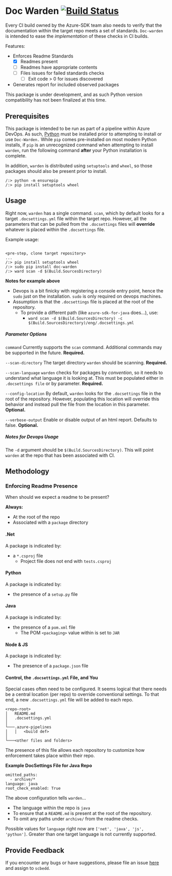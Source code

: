 # Doc Warden [![Build Status](https://dev.azure.com/azure-sdk/public/_apis/build/status/108?branchName=master)](https://dev.azure.com/azure-sdk/public/_build/latest?definitionId=108&branchName=master)

Every CI build owned by the Azure-SDK team also needs to verify that the documentation within the target repo meets a set of standards. `Doc-warden` is intended to ease the _implementation_ of these checks in CI builds.

Features:

* Enforces Readme Standards
    - [x] Readmes present 
    - [ ] Readmes have appropriate contents
    - [ ] Files issues for failed standards checks
        - [ ] Exit code > 0 for issues discovered
* Generates report for included observed packages

This package is under development, and as such Python version compatibility has not been finalized at this time.

## Prerequisites
This package is intended to be run as part of a pipeline within Azure DevOps. As such, [Python](https://www.python.org/downloads/) must be installed prior to attempting to install or use `Doc-Warden.` While `pip` comes pre-installed on most modern Python installs, if `pip` is an unrecognized command when attempting to install `warden`, run the following command **after** your Python installation is complete.

In addition, `warden` is distributed using `setuptools` and `wheel`, so those packages should also be present prior to install. 

```
/:> python -m ensurepip
/:> pip install setuptools wheel
```

## Usage

Right now, `warden` has a single command.  `scan`, which by default looks for a target `.docsettings.yml` file within the target repo. However, all the parameters that can be pulled from the `.docsettings` files will **override** whatever is placed within the `.docsettings` file.

Example usage:

```

<pre-step, clone target repository>
...
/:> pip install setuptools wheel
/:> sudo pip install doc-warden
/:> ward scan -d $(Build.SourcesDirectory)

```
**Notes for example above**

* Devops is a bit finicky with registering a console entry point, hence the `sudo` just on the installation. `sudo` is only required on devops machines.
* Assumption is that the `.docsettings` file is placed at the root of the repository.
    * To provide a different path (like `azure-sdk-for-java` does...), use: 
        * `ward scan -d $(Build.SourcesDirectory) -c $(Build.SourcesDirectory)/eng/.docsettings.yml`

##### Parameter Options

`command` 
Currently supports the `scan` command. Additional commands may be supported in the future. **Required.**

`--scan-directory`
The target directory `warden` should be scanning. **Required.**

`--scan-language`
`warden` checks for packages by _convention_, so it needs to understand what language it is looking at. This must be populated either in `.docsettings file` or by parameter. **Required.**

`--config-location`
By default, `warden` looks for the `.docsettings` file in the root of the repository. However, populating this location will override this behavior and instead pull the file from the location in this parameter. **Optional.**

`--verbose-output`
Enable or disable output of an html report. Defaults to false. **Optional.**

##### Notes for Devops Usage

The `-d` argument should be `$(Build.SourcesDirectory)`. This will point `warden` at the repo that has been associated with CI.

## Methodology

### Enforcing Readme Presence 

When should we expect a readme to be present?

**Always:**

* At the root of the repo
* Associated with a `package` directory

#### .Net

A package is indicated by:
* a `*.csproj` file
    * Project file does not end with `tests.csproj`

#### Python

A package is indicated by: 

* the presence of a `setup.py` file

#### Java

A package is indicated by:

* the presence of a `pom.xml` file
    * The POM `<packaging>` value within is set to `JAR`

#### Node & JS

A package is indicated by: 

* The presence of a `package.json` file

#### Control, the `.docsettings.yml` File, and You

Special cases often need to be configured. It seems logical that there needs be a central location (per repo) to override conventional settings. To that end, a new `.docsettings.yml` file will be added to each repo. 

```
<repo-root>
│   README.md
│   .docsettings.yml    
│
└───.azure-pipelines
│   │   <build def>
│   
└───<other files and folders>
```

The presence of this file allows each repository to customize how enforcement takes place within their repo.

**Example DocSettings File for Java Repo**

```
omitted_paths:
  - archive/*
language: java
root_check_enabled: True
```

The above configuration tells `warden`...

- The language within the repo is `java`
- To ensure that a `README.md` is present at the root of the repository.
- To omit any paths under `archive/` from the readme checks.

Possible values for `language` right now are `['net', 'java', 'js', 'python']`. Greater than one target language is not currently supported.

## Provide Feedback

If you encounter any bugs or have suggestions, please file an issue [here](<https://github.com/Azure/azure-sdk/issues>) and assign to `scbedd`.
